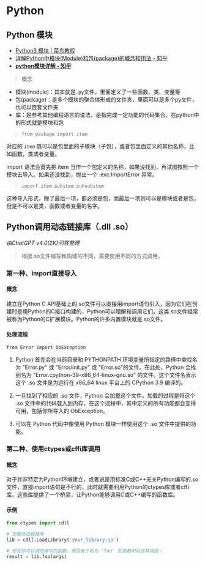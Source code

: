 # Python

## Python 模块

- [Python3 模块 | 菜鸟教程](https://www.runoob.com/python3/python3-module.html)
- [详解Python中模块(Module)和包(package)的概念和用法 - 知乎](https://zhuanlan.zhihu.com/p/70556072)
- **[python模块详解 - 知乎](https://zhuanlan.zhihu.com/p/33913131)**

> 概念

- 模块(module)：其实就是`.py`文件，里面定义了一些函数、类、变量等
- 包(package)：是多个模块的聚合体形成的文件夹，里面可以是多个py文件，也可以嵌套文件夹
- 库：是参考其他编程语言的说法，是指完成一定功能的代码集合，在python中的形式就是模块和包

> `from package import item`

对应的 `item` 既可以是包里面的子模块（子包），或者包里面定义的其他名称，比如函数，类或者变量。

import 语法会首先把 item 当作一个包定义的名称，如果没找到，再试图按照一个模块去导入。如果还没找到，抛出一个 :exc:ImportError 异常。

> `import item.subitem.subsubitem`

这种导入形式，除了最后一项，都必须是包，而最后一项则可以是模块或者是包，但是不可以是类，函数或者变量的名字。

## Python调用动态链接库（.dll .so）

*由ChatGPT v4.0(2K)问答整理*

> 根据.so文件编写和构建的不同，需要使用不同的方式调用。

### 第一种、import直接导入

#### 概念

建立在Python C API基础上的.so文件可以直接用import语句引入，因为它们在创建时是用Python的C接口构建的，Python可以理解和调用它们。这类.so文件经常被称为Python的C扩展模块。Python的许多内置模块就是.so文件。

#### 处理流程

`from Error import ObException`

1. Python 首先会在当前目录和 PYTHONPATH 环境变量所指定的路径中查找名为 "Error.py" 或 "Error/init.py" 或 "Error.so"的文件。在此处，Python 会找到名为 "Error.cpython-39-x86_64-linux-gnu.so" 的文件。这个文件名表示这个 .so 文件是为运行在 x86_64 linux 平台上的 CPython 3.9 编译的。

2. 一旦找到了相应的 .so 文件，Python 会加载这个文件。加载的过程是将这个 .so 文件中的代码载入到内存，在这个过程中，其中定义的所有功能都会变得可用，包括你所导入的 ObException。

3. 可以在 Python 代码中像使用 Python 模块一样使用这个 .so 文件中提供的功能。

### 第二种、使用ctypes或cffi库调用

#### 概念

对于并非特定为Python环境建立，或者说是用标准C或C++无关Python编写的.so文件，直接import语句是不行的，此时就需要利用Python的ctypes库或者cffi库。这些库提供了一个桥梁，让Python能够调用C或C++编写的函数库。

#### 示例

```Python
from ctypes import cdll

# 加载动态链接库
lib = cdll.LoadLibrary('your_library.so')

# 现在你可以调用库中的函数。假设有个名为 'foo' 的函数可以这样调用：
result = lib.foo(args)
```
